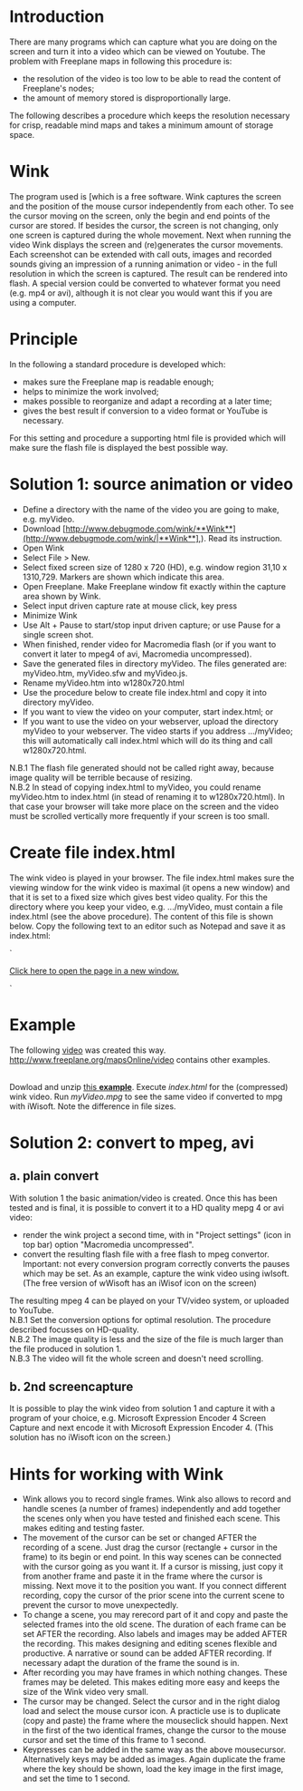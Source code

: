 # Introduction
There are many programs which can capture what you are doing on the screen and turn it into a video which can be viewed on Youtube. The problem with Freeplane maps in following this procedure is:

* the resolution of the video is too low to be able to read the content of Freeplane's nodes;
* the amount of memory stored is disproportionally large. 

The following describes a procedure which keeps the resolution necessary for crisp, readable mind maps and takes a minimum amount of storage space.

# Wink
The program used is [which is a free software. Wink captures the screen and the position of the mouse cursor independently from each other.  To see the cursor moving on the screen, only the begin and end points of the cursor are stored. If besides the cursor, the screen is not changing, only one screen is captured during the whole movement. Next when running the video Wink displays the screen and (re)generates the cursor movements. Each screenshot can be extended with call outs, images and recorded sounds giving an impression of a running animation or video - in the full resolution in which the screen is captured. The result can be rendered into flash. A special version could be converted to whatever format you need (e.g. mp4 or avi), although it is not clear you would want this if you are using a computer.

# Principle
In the following a standard procedure is developed which:

* makes sure the Freeplane map is readable enough;
* helps to minimize the work involved;
* makes possible to reorganize and adapt a recording at a later time;
* gives the best result if conversion to a video format or YouTube is necessary.

For this setting and procedure a supporting html file is provided which will make sure the flash file is displayed the best possible way.

# Solution 1: source animation or video

* Define a directory with the name of the video you are going to make, e.g. myVideo. 
* Download [http://www.debugmode.com/wink/**Wink**](http://www.debugmode.com/wink/|**Wink**],). Read its instruction.
* Open Wink
* Select File > New.
* Select fixed screen size of 1280 x 720 (HD), e.g. window region 31,10 x 1310,729. Markers are shown which indicate this area.
* Open Freeplane. Make Freeplane window fit exactly within the capture area shown by Wink.
* Select input driven capture rate at mouse click, key press
* Minimize Wink
* Use Alt + Pause to start/stop input driven capture; or use Pause for a single screen shot.
* When finished, render video for Macromedia flash (or if you want to convert it later to mpeg4 of avi, Macromedia uncompressed).
* Save the generated files in directory myVideo. The files generated are: myVideo.htm, myVideo.sfw and myVideo.js.
* Rename myVideo.htm into w1280x720.html
* Use the procedure below to create file index.html and copy it into directory myVideo.
* If you want to view the video on your computer, start index.html; or
* If you want to use the video on your webserver, upload the directory myVideo to your webserver. The video starts if you address .../myVideo; this will automatically call index.html which will do its thing and call w1280x720.html.

N.B.1 The flash file generated should not be called right away, because image quality will be terrible because of resizing.<br>
N.B.2 In stead of copying index.html to myVideo, you could rename myVideo.htm to index.html (in stead of renaming it to w1280x720.html). In that case your browser will take more place on the screen and the video must be scrolled vertically more frequently if your screen is too small.

# Create file index.html
The wink video is played in your browser. The file index.html makes sure the viewing window for the wink video is maximal (it opens a new window) and that it is set to a fixed size which gives best video quality. For this the directory where you keep your video, e.g. .../myVideo, must contain a file index.html (see the above procedure). The content of this file is shown below. Copy the following text to an editor such as Notepad and save it as index.html:

`
<HTML>
<HEAD>
<script>
function wopen(url, name, w, h)
{
w += 32;
h += 96;
    var win = window.open(url,
    name,
    'width=' + w + ', height=' + h + ', ' +
    'location=no, menubar=no, ' +
    'status=no, toolbar=no, scrollbars=yes, resizable=yes');
    win.resizeTo(w, h);
    win.focus();
}
</script> 
</HEAD>
<BODY>
<a href="w1280x720.html" target="popup"
    onClick="wopen('w1280x720.html', 'popup', 1300, 760); return false;"> Click here to open the page in a new window. </a> 
</BODY>
</HTML>

`

# Example
The following [video](http://www.freeplane.org/doc/1.2.x/Instruction/ViewingGuide) was created this way. http://www.freeplane.org/mapsOnline/video contains other examples. <br><br>

Dowload and unzip [this **example**](http://www.freeplane.org/mapsOnline/video/myVideo.zip). Execute *index.html* for the (compressed) wink video. Run *myVideo.mpg* to see the same video if converted to mpg with iWisoft. Note the difference in file sizes.

# Solution 2: convert to mpeg, avi
## a. plain convert
With solution 1 the basic animation/video is created. Once this has been tested and is final, it is possible to convert it to a HD quality mepg 4 or avi video:

* render the wink project a second time, with in "Project settings" (icon in top bar) option "Macromedia uncompressed".
* convert the resulting flash file with a free flash to mpeg convertor. Important: not every conversion program correctly converts the pauses which may be set. As an example, capture the wink video using iwIsoft. (The free version of wWisoft has an iWisof icon on the screen)

The resulting mpeg 4 can be played on your TV/video system, or uploaded to YouTube.<br>
N.B.1 Set the conversion options for optimal resolution. The procedure described focusses on HD-quality.<br>
N.B.2 The image quality is less and the size of the file is much larger than the file produced in solution 1.<br>
N.B.3 The video will fit the whole screen and doesn't need scrolling.

## b. 2nd screencapture
It is possible to play the wink video from solution 1 and capture it with a program of your choice, e.g.  Microsoft Expression Encoder 4 Screen Capture and next encode it with Microsoft Expression Encoder 4. (This solution has no iWisoft icon on the screen.)

# Hints for working with Wink

* Wink allows you to record single frames. Wink also allows to record and handle scenes (a number of frames) independently and add together the scenes only when you have tested and finished each scene. This makes editing and testing faster.
* The movement of the cursor can be set or changed AFTER the recording of a scene. Just drag the cursor (rectangle + cursor in the frame) to its begin or end point. In this way scenes can be connected with the cursor going as you want it. If a cursor is missing, just copy it from another frame and paste it in the frame where the cursor is missing. Next move it to the position you want. If you connect different recording, copy the cursor of the prior scene into the current scene to prevent the cursor to move unexpectedly.
* To change a scene, you may rerecord part of it and copy and paste the selected frames into the old scene. The duration of each frame can be set AFTER the recording. Also labels and images may be added AFTER the recording. This makes designing and editing scenes flexible and productive. A narrative or sound can be added AFTER recording. If necessary adapt the duration of the frame the sound is in.
* After recording you may have frames in which nothing changes. These frames may be deleted. This makes editing more easy and keeps the size of the Wink video very small.
* The cursor may be changed. Select the cursor and in the right dialog load and select the mouse cursor icon. A practicle use is to duplicate (copy and paste) the frame where the mouseclick should happen. Next in the first of the two identical frames, change the cursor to the mouse cursor and set the time of this frame to 1 second.  
* Keypresses can be added in the same way as the above mousecursor. Alternatively keys may be added as images. Again duplicate the frame where the key should be shown, load the key image in the first image, and set the time to 1 second.


